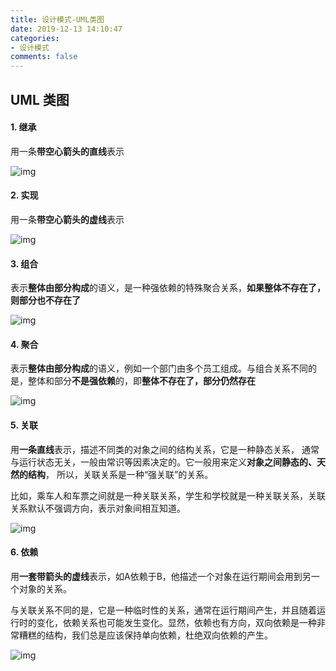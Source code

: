 ```yaml
---
title: 设计模式-UML类图
date: 2019-12-13 14:10:47
categories:
- 设计模式
comments: false
---
```


## UML 类图

#### 1. 继承

用一条**带空心箭头的直线**表示

![img](https://raw.githubusercontent.com/xietao3/Study-Plan/master/DesignPatterns/src/%E7%BB%A7%E6%89%BF.png)

#### 2. 实现

用一条**带空心箭头的虚线**表示

![img](https://raw.githubusercontent.com/xietao3/Study-Plan/master/DesignPatterns//src/%E5%AE%9E%E7%8E%B0.png)

#### 3.  组合

表示**整体由部分构成**的语义，是一种强依赖的特殊聚合关系，**如果整体不存在了，则部分也不存在了**

![img](https://raw.githubusercontent.com/xietao3/Study-Plan/master/DesignPatterns//src/%E7%BB%84%E5%90%88.png)

#### 4. 聚合

表示**整体由部分构成**的语义，例如一个部门由多个员工组成。与组合关系不同的是，整体和部分**不是强依赖**的，即**整体不存在了，部分仍然存在**

![img](https://raw.githubusercontent.com/xietao3/Study-Plan/master/DesignPatterns/src/%E8%81%9A%E5%90%88.png)

#### 5. 关联

用**一条直线**表示，描述不同类的对象之间的结构关系，它是一种静态关系， 通常与运行状态无关，一般由常识等因素决定的。它一般用来定义**对象之间静态的、天然的结构**， 所以，关联关系是一种“强关联”的关系。

比如，乘车人和车票之间就是一种关联关系，学生和学校就是一种关联关系，关联关系默认不强调方向，表示对象间相互知道。

![img](https://raw.githubusercontent.com/xietao3/Study-Plan/master/DesignPatterns/src/%E5%85%B3%E8%81%94.png)

#### 6. 依赖

用**一套带箭头的虚线**表示，如A依赖于B，他描述一个对象在运行期间会用到另一个对象的关系。

与关联关系不同的是，它是一种临时性的关系，通常在运行期间产生，并且随着运行时的变化，依赖关系也可能发生变化。显然，依赖也有方向，双向依赖是一种非常糟糕的结构，我们总是应该保持单向依赖，杜绝双向依赖的产生。

![img](https://raw.githubusercontent.com/xietao3/Study-Plan/master/DesignPatterns/src/%E4%BE%9D%E8%B5%96.png)

